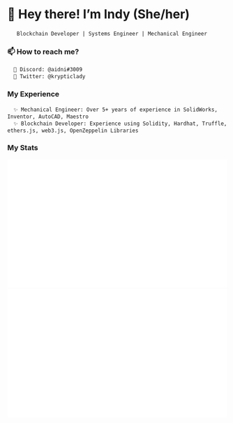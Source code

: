  # 👋 Hey there! I’m Indy (She/her)
       Blockchain Developer | Systems Engineer | Mechanical Engineer

### 📫 How to reach me?
      💞️ Discord: @aidni#3009
      💞️ Twitter: @krypticlady
      
### My Experience
      ✨ Mechanical Engineer: Over 5+ years of experience in SolidWorks, Inventor, AutoCAD, Maestro
      ✨ Blockchain Developer: Experience using Solidity, Hardhat, Truffle, ethers.js, web3.js, OpenZeppelin Libraries
     
### My Stats
![](https://raw.githubusercontent.com/aidnii/github-user-stats/master/generated/overview.svg#gh-dark-mode-only) ![](https://raw.githubusercontent.com/aidnii/github-user-stats/master/generated/languages.svg#gh-dark-mode-only)


<!---
aidnii/aidnii is a ✨ special ✨ repository because its `README.md` (this file) appears on your GitHub profile.
You can click the Preview link to take a look at your changes.
--->
